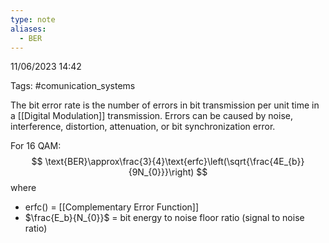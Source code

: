 ```yaml
---
type: note
aliases:
  - BER
---
```

11/06/2023 14:42

Tags: #comunication_systems 

The bit error rate is the number of errors in bit transmission per unit time in a [[Digital Modulation]] transmission. Errors can be caused by noise, interference, distortion, attenuation, or bit synchronization error. 

For 16 QAM:
$$
\text{BER}\approx\frac{3}{4}\text{erfc}\left(\sqrt{\frac{4E_{b}}{9N_{0}}}\right)
$$
where
- $\text{erfc}()$ = [[Complementary Error Function]]
- $\frac{E_b}{N_{0}}$ = bit energy to noise floor ratio (signal to noise ratio)